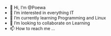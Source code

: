 - 👋 Hi, I’m @Poewa
- 👀 I’m interested in everything IT
- 🌱 I’m currently learning Programming and Linux
- 💞️ I’m looking to collaborate on Learning
- 📫 How to reach me ...

<!---
Poewa/Poewa is a ✨ special ✨ repository because its `README.md` (this file) appears on your GitHub profile.
You can click the Preview link to take a look at your changes.
--->
